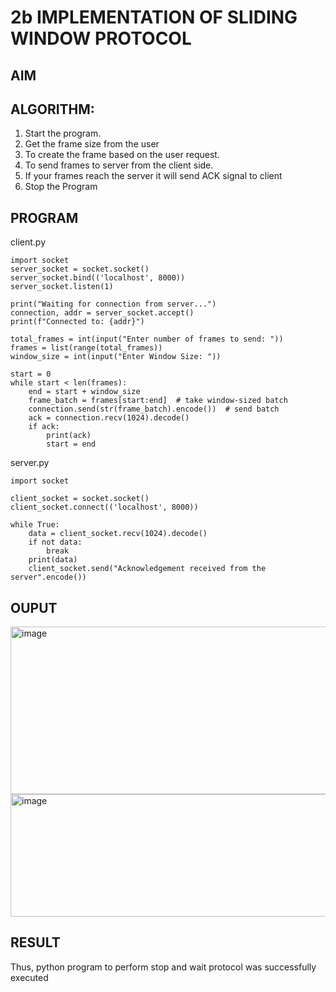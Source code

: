 # 2b IMPLEMENTATION OF SLIDING WINDOW PROTOCOL
## AIM
## ALGORITHM:
1. Start the program.
2. Get the frame size from the user
3. To create the frame based on the user request.
4. To send frames to server from the client side.
5. If your frames reach the server it will send ACK signal to client
6. Stop the Program
## PROGRAM
client.py
```
import socket
server_socket = socket.socket()
server_socket.bind(('localhost', 8000))
server_socket.listen(1)

print("Waiting for connection from server...")
connection, addr = server_socket.accept()
print(f"Connected to: {addr}")

total_frames = int(input("Enter number of frames to send: "))
frames = list(range(total_frames))
window_size = int(input("Enter Window Size: "))

start = 0  
while start < len(frames):
    end = start + window_size
    frame_batch = frames[start:end]  # take window-sized batch
    connection.send(str(frame_batch).encode())  # send batch
    ack = connection.recv(1024).decode()
    if ack:
        print(ack)
        start = end  
```
server.py
```
import socket

client_socket = socket.socket()
client_socket.connect(('localhost', 8000))

while True:
    data = client_socket.recv(1024).decode()
    if not data:
        break
    print(data)
    client_socket.send("Acknowledgement received from the server".encode())
```
## OUPUT
<img width="512" height="268" alt="image" src="https://github.com/user-attachments/assets/041fbe6e-d5da-45be-a9f2-0b63b61cc799" />
<img width="522" height="196" alt="image" src="https://github.com/user-attachments/assets/c4f088a9-c89c-4588-9cb3-76c26e996681" />


## RESULT
Thus, python program to perform stop and wait protocol was successfully executed
